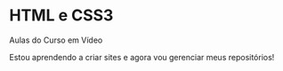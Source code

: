 # HTML e CSS3
 Aulas do Curso em Vídeo

Estou aprendendo a criar sites e agora vou gerenciar meus repositórios!